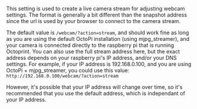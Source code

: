 This setting is used to create a live camera stream for adjusting webcam settings.  The format is generally a bit different than the snapshot address since the url is used by your browser to connect to the camera stream.

The default value is ```/webcam/?action=stream```, and should work fine as long as you are using the default OctoPi installation (using mjpg_streamer), and your camera is connected directly to the raspberry pi that is running Octoprint.  You can also use the full stream address here, but the exact address depends on your raspberry pi's IP address, and/or your DNS settings.  For example, if your IP address is 192.168.0.100, and you are using OctoPi + mjpg_streamer, you could use this value: ```http://192.168.0.100/webcam/?action=stream```

However, it's possible that your IP address will change over time, so it's recommended that you use the default address, which is independant of your IP address.
